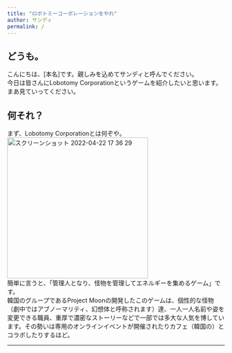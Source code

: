 ```yaml
---
title: "ロボトミーコーポレーションをやれ"
author: サンディ
permalink: /
---
```


## どうも。

こんにちは、[本名]です。親しみを込めてサンディと呼んでください。  
今日は皆さんにLobotomy Corporationというゲームを紹介したいと思います。
まあ見ていってください。  

## 何それ？

まず、Lobotomy Corporationとは何ぞや。  
<img width="326" alt="スクリーンショット 2022-04-22 17 36 29" src="https://user-images.githubusercontent.com/104193205/164652165-b0b7b06c-dd2a-4b33-8027-aa6865727b78.png">  
簡単に言うと、「管理人となり、怪物を管理してエネルギーを集めるゲーム」です。  
韓国のグループであるProject Moonの開発したこのゲームは、個性的な怪物（劇中ではアブノーマリティ、幻想体と呼称されます）達、一人一人名前や姿を変更できる職員、重厚で濃密なストーリーなどで一部では多大な人気を博しています。その勢いは専用のオンラインイベントが開催されたりカフェ（韓国の）とコラボしたりするほど。  





---

